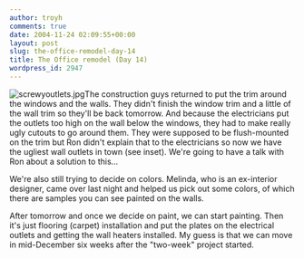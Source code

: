 ```yaml
---
author: troyh
comments: true
date: 2004-11-24 02:09:55+00:00
layout: post
slug: the-office-remodel-day-14
title: The Office remodel (Day 14)
wordpress_id: 2947
---
```


![screwyoutlets.jpg](http://troyandgay.com/pix//screwyoutlets.jpg)The construction guys returned to put the trim around the windows and the walls. They didn't finish the window trim and a little of the wall trim so they'll be back tomorrow. And because the electricians put the outlets too high on the wall below the windows, they had to make really ugly cutouts to go around them. They were supposed to be flush-mounted on the trim but Ron didn't explain that to the electricians so now we have the ugliest wall outlets in town (see inset). We're going to have a talk with Ron about a solution to this...

We're also still trying to decide on colors. Melinda, who is an ex-interior designer, came over last night and helped us pick out some colors, of which there are samples you can see painted on the walls.

After tomorrow and once we decide on paint, we can start painting. Then it's just flooring (carpet) installation and put the plates on the electrical outlets and getting the wall heaters installed. My guess is that we can move in mid-December six weeks after the "two-week" project started.
